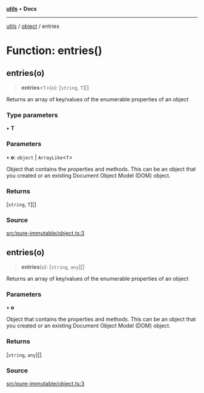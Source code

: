 [**utils**](../../../README.md) • **Docs**

***

[utils](../../../globals.md) / [object](../README.md) / entries

# Function: entries()

## entries(o)

> **entries**\<`T`\>(`o`): [`string`, `T`][]

Returns an array of key/values of the enumerable properties of an object

### Type parameters

• **T**

### Parameters

• **o**: `object` \| `ArrayLike`\<`T`\>

Object that contains the properties and methods. This can be an object that you created or an existing Document Object Model (DOM) object.

### Returns

[`string`, `T`][]

### Source

[src/pure-immutable/object.ts:3](https://github.com/alpinisme/utils/blob/825f78da0ace828df12ea4d598fd95fa96ee25f5/src/pure-immutable/object.ts#L3)

## entries(o)

> **entries**(`o`): [`string`, `any`][]

Returns an array of key/values of the enumerable properties of an object

### Parameters

• **o**

Object that contains the properties and methods. This can be an object that you created or an existing Document Object Model (DOM) object.

### Returns

[`string`, `any`][]

### Source

[src/pure-immutable/object.ts:3](https://github.com/alpinisme/utils/blob/825f78da0ace828df12ea4d598fd95fa96ee25f5/src/pure-immutable/object.ts#L3)
